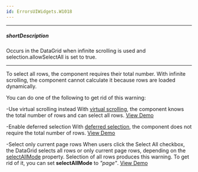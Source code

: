 ```yaml
---
id: ErrorsUIWidgets.W1018
---
```

---
##### shortDescription
Occurs in the DataGrid when infinite scrolling is used and selection.allowSelectAll is set to true.

---
To select all rows, the component requires their total number. With infinite scrolling, the component cannot calculate it because rows are loaded dynamically.
 
You can do one of the following to get rid of this warning:
 
-Use virtual scrolling instead 
With [virtual scrolling](/Documentation/ApiReference/UI_Components/dxDataGrid/Configuration/scrolling/#mode), the component knows the total number of rows and can select all rows. [View Demo](/Demos/WidgetsGallery/Demo/DataGrid/VirtualScrolling/)
 
-Enable deferred selection
With [deferred selection](/Documentation/ApiReference/UI_Components/dxDataGrid/Configuration/selection/#deferred), the component does not require the total number of rows. [View Demo](/Demos/WidgetsGallery/Demo/DataGrid/DeferredSelection/)
 
-Select only current page rows
When users click the Select All checkbox, the DataGrid selects all rows or only current page rows, depending on the [selectAllMode](/Documentation/ApiReference/UI_Components/dxDataGrid/Configuration/selection/#selectAllMode) property. Selection of all rows produces this warning. To get rid of it, you can set **selectAllMode** to *"page"*. [View Demo](/Demos/WidgetsGallery/Demo/DataGrid/MultipleRecordSelectionModes)
